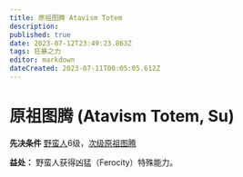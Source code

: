 ```yaml
---
title: 原祖图腾 Atavism Totem
description: 
published: true
date: 2023-07-12T23:49:23.863Z
tags: 狂暴之力
editor: markdown
dateCreated: 2023-07-11T00:05:05.612Z
---
```


# 原祖图腾 (Atavism Totem, Su)

**先决条件** [野蛮人](/野蛮人)6级，[次级原祖图腾](/狂暴之力/次级原祖图腾)

**益处：** 野蛮人获得凶猛（Ferocity）特殊能力。
